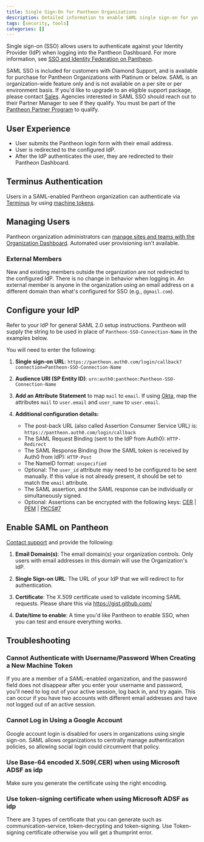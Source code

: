 ```yaml
---
title: Single Sign-On for Pantheon Organizations
description: Detailed information to enable SAML single sign-on for your organization.
tags: [security, tools]
categories: []
---
```

Single sign-on (SSO) allows users to authenticate against your Identity Provider (IdP) when logging into the Pantheon Dashboard. For more information, see [SSO and Identity Federation on Pantheon](/docs/sso/).

SAML SSO is included for customers with Diamond Support, and is available for purchase for Pantheon Organizations with Platinum or below. SAML is an organization-wide feature only and is not available on a per site or per environment basis. If you'd like to upgrade to an eligible support package, please contact [Sales](https://pantheon.io/why-pantheon-enterprise). Agencies interested in SAML SSO should reach out to their Partner Manager to see if they qualify. You must be part of the [Pantheon Partner Program](https://pantheon.io/agencies/partner-program) to qualify.

## User Experience
* User submits the Pantheon login form with their email address.
* User is redirected to the configured IdP.
* After the IdP authenticates the user, they are redirected to their Pantheon Dashboard.

## Terminus Authentication
Users in a SAML-enabled Pantheon organization can authenticate via [Terminus](/docs/terminus/) by using [machine tokens](/docs/machine-tokens/).

## Managing Users

Pantheon organization administrators can [manage sites and teams with the Organization Dashboard](/docs/organization-dashboard/). Automated user provisioning isn't available.

### External Members

New and existing members outside the organization are not redirected to the configured IdP. There is no change in behavior when logging in. An external member is anyone in the organization using an email address on a different domain than what's configured for SSO (e.g., `@gmail.com`).

## Configure your IdP

Refer to your IdP for general SAML 2.0 setup instructions. Pantheon will supply the string to be used in place of `Pantheon-SSO-Connection-Name` in the examples below.

You will need to enter the following:

1.  **Single sign-on URL**: `https://pantheon.auth0.com/login/callback?connection=Pantheon-SSO-Connection-Name`

2.  **Audience URI (SP Entity ID)**: `urn:auth0:pantheon:Pantheon-SSO-Connection-Name`

3.  **Add an Attribute Statement** to map `mail` to `email`. If using [Okta](https://www.okta.com/), map the attributes `mail` to `user.email` and `user_name` to `user.email`.

4.  **Additional configuration details:**
    * The post-back URL (also called Assertion Consumer Service URL) is: `https://pantheon.auth0.com/login/callback`
    * The SAML Request Binding (sent to the IdP from Auth0): `HTTP-Redirect`
    * The SAML Response Binding (how the SAML token is received by Auth0 from IdP): `HTTP-Post`
    * The NameID format: `unspecified`
    * Optional: The `user_id` attribute may need to be configured to be sent manually. If this value is not already present, it should be set to match the `email` attribute.
    * The SAML assertion, and the SAML response can be individually or simultaneously signed.
    * Optional: Assertions can be encrypted with the following keys: [CER](https://pantheon.auth0.com/cer) | [PEM](https://pantheon.auth0.com/pem) | [PKCS#7](https://pantheon.auth0.com/pb7)

## Enable SAML on Pantheon

[Contact support](/docs/support) and provide the following:

1. **Email Domain(s)**: The email domain(s) your organization controls. Only users with email addresses in this domain will use the Organization's IdP.

2. **Single Sign-on URL**: The URL of your IdP that we will redirect to for authentication.

3. **Certificate**: The X.509 certificate used to validate incoming SAML requests. Please share this via https://gist.github.com/

4. **Date/time to enable**: A time you'd like Pantheon to enable SSO, when you can test and ensure everything works.

## Troubleshooting
### Cannot Authenticate with Username/Password When Creating a New Machine Token
If you are a member of a SAML-enabled organization, and the password field does not disappear after you enter your username and password, you'll need to log out of your active session, log back in, and try again. This can occur if you have two accounts with different email addresses and have not logged out of an active session.

### Cannot Log in Using a Google Account
Google account login is disabled for users in organizations using single sign-on. SAML allows organizations to centrally manage authentication policies, so allowing social login could circumvent that policy.

### Use Base-64 encoded X.509(.CER) when using Microsoft ADSF as idp 
Make sure you generate the certificate using the right encoding.

### Use token-signing certificate when using Microsoft ADSF as idp 
There are 3 types of certificate that you can generate such as communication-service, token-decrypting and token-signing. Use Token-signing certificate otherwise you will get a thumprint error.


